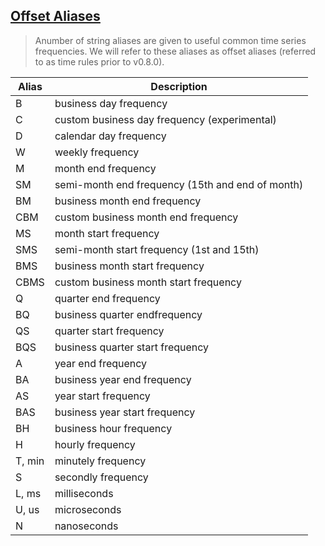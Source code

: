 ## [Offset Aliases](http://pandas.pydata.org/pandas-docs/stable/timeseries.html#offset-aliases)

> Anumber of string aliases are given to useful common time series frequencies. We will refer to these aliases as offset aliases (referred to as time rules prior to v0.8.0).

| Alias | Description |
| ------| ----------- | 
|B| business day frequency
|C|custom business day frequency (experimental)
|D|calendar day frequency
|W|weekly frequency
|M| 	month end frequency
|SM| 	semi-month end frequency (15th and end of month)
|BM |	business month end frequency
|CBM| 	custom business month end frequency
|MS |	month start frequency
|SMS| 	semi-month start frequency (1st and 15th)
|BMS| 	business month start frequency
|CBMS| 	custom business month start frequency
|Q |	quarter end frequency
|BQ |	business quarter endfrequency
|QS |	quarter start frequency
|BQS |	business quarter start frequency
|A 	|year end frequency
|BA |	business year end frequency
|AS |	year start frequency
|BAS| 	business year start frequency
|BH |	business hour frequency
|H| 	hourly frequency
|T, min| 	minutely frequency
|S |	secondly frequency
|L, ms| 	milliseconds
|U, us| 	microseconds
|N |	nanoseconds
